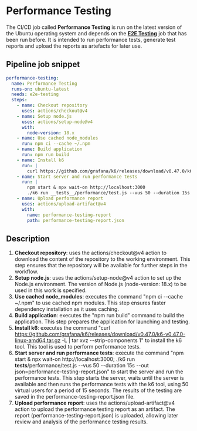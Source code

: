 # Performance Testing

The CI/CD job called **Performance Testing** is run on the latest version of the Ubuntu operating system and depends on the **[E2E Testing](End-to-End-Testing.md)** job that has been run before. It is intended to run performance tests, generate test reports and upload the reports as artefacts for later use.

## Pipeline job snippet

```yaml
performance-testing:
  name: Performance Testing
  runs-on: ubuntu-latest
  needs: e2e-testing
  steps:
    - name: Checkout repository
      uses: actions/checkout@v4
    - name: Setup node.js
      uses: actions/setup-node@v4
      with:
        node-version: 18.x
    - name: Use cached node_modules
      run: npm ci --cache ~/.npm
    - name: Build application
      run: npm run build
    - name: Install k6
      run: |
        curl https://github.com/grafana/k6/releases/download/v0.47.0/k6-v0.47.0-linux-amd64.tar.gz -L | tar xvz --strip-components 1
    - name: Start server and run performance tests
      run: | 
        npm start & npx wait-on http://localhost:3000
        ./k6 run __tests__/performance/test.js --vus 50 --duration 15s --out json=performance-testing-report.json
    - name: Upload performance report
      uses: actions/upload-artifact@v4
      with:
        name: performance-testing-report
        path: performance-testing-report.json
```

## Description

1. **Checkout repository**: uses the actions/checkout@v4 action to download the content of the repository to the working environment. This step ensures that the repository will be available for further steps in the workflow.
2. **Setup node.js**: uses the actions/setup-node@v4 action to set up the Node.js environment. The version of Node.js (node-version: 18.x) to be used in this work is specified. 
3. **Use cached node_modules**: executes the command "npm ci --cache ~/.npm" to use cached npm modules. This step ensures faster dependency installation as it uses caching.
4. **Build application**: executes the "npm run build" command to build the application. This step prepares the application for launching and testing.
5. **Install k6**: executes the command "curl https://github.com/grafana/k6/releases/download/v0.47.0/k6-v0.47.0-linux-amd64.tar.gz -L | tar xvz --strip-components 1" to install the k6 tool. This tool is used to perform performance tests.
6. **Start server and run performance tests**: execute the command "npm start & npx wait-on http://localhost:3000; ./k6 run __tests__/performance/test.js --vus 50 --duration 15s --out json=performance-testing-report.json" to start the server and run the performance tests. This step starts the server, waits until the server is available and then runs the performance tests with the k6 tool, using 50 virtual users for a period of 15 seconds. The results of the testing are saved in the performance-testing-report.json file.
7. **Upload performance report**: uses the actions/upload-artifact@v4 action to upload the performance testing report as an artifact. The report (performance-testing-report.json) is uploaded, allowing later review and analysis of the performance testing results.